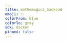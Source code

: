 ```yaml
---
title: mathemagics_backend
emoji: 📉
colorFrom: blue
colorTo: gray
sdk: docker
pinned: false
---
```

